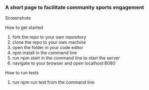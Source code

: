 ### A short page to facilitate community sports engagement

Screenshots

How to get started
1) fork the repo to your own repository
2) clone the repo to your own machine
3) open the folder in your code editor
4) npm install in the command line
5) run npm start in the command line to start the server
6) navigate to your browser and open localhost:8080

How to run tests
1) run npm run test from the command line



